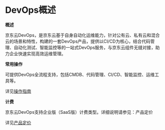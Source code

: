 # DevOps概述

**概述**

京东云DevOps，是京东云基于自身自动化运维能力，针对公有云、私有云和混合云的场景和特性，构建的一套DevOps产品，提供以CI/CD为核心，结合代码管理、自动化测试、智能监控等的一站式DevOps服务，与京东云组件无缝对接，助力企业快速实现高效运维管理。


**常用操作**

可提供DevOps全流程支持，包括CMDB、代码管理、CI/CD、智能监控、运维工具等。

详见[操作指南](https://github.com/jdcloudcom/cn/tree/edit/documentation/Management-and-Monitoring/DevOps/Operation-Guide)


**计费**

京东云DevOps支持企业版（SaaS版）计费类型。详细说明请参见：产品定价

详见[产品定价](https://github.com/jdcloudcom/cn/tree/edit/documentation/Management-and-Monitoring/DevOps/Pricing)

